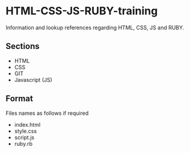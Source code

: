 # HTML-CSS-JS-RUBY-training
Information and lookup references regarding HTML, CSS, JS and RUBY.

## Sections
- HTML
- CSS
- GIT
- Javascript (JS)

## Format
Files names as follows if required
- index.html
- style.css
- script.js
- ruby.rb

